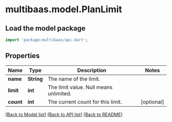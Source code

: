 # multibaas.model.PlanLimit

## Load the model package
```dart
import 'package:multibaas/api.dart';
```

## Properties
Name | Type | Description | Notes
------------ | ------------- | ------------- | -------------
**name** | **String** | The name of the limit. | 
**limit** | **int** | The limit value. Null means unlimited. | 
**count** | **int** | The current count for this limit. | [optional] 

[[Back to Model list]](../README.md#documentation-for-models) [[Back to API list]](../README.md#documentation-for-api-endpoints) [[Back to README]](../README.md)


